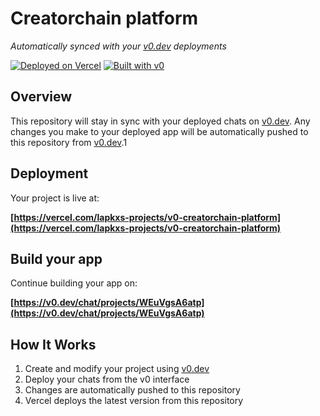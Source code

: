# Creatorchain platform

*Automatically synced with your [v0.dev](https://v0.dev) deployments*

[![Deployed on Vercel](https://img.shields.io/badge/Deployed%20on-Vercel-black?style=for-the-badge&logo=vercel)](https://vercel.com/lapkxs-projects/v0-creatorchain-platform)
[![Built with v0](https://img.shields.io/badge/Built%20with-v0.dev-black?style=for-the-badge)](https://v0.dev/chat/projects/WEuVgsA6atp)

## Overview

This repository will stay in sync with your deployed chats on [v0.dev](https://v0.dev).
Any changes you make to your deployed app will be automatically pushed to this repository from [v0.dev](https://v0.dev).1

## Deployment

Your project is live at:

**[https://vercel.com/lapkxs-projects/v0-creatorchain-platform](https://vercel.com/lapkxs-projects/v0-creatorchain-platform)**

## Build your app

Continue building your app on:

**[https://v0.dev/chat/projects/WEuVgsA6atp](https://v0.dev/chat/projects/WEuVgsA6atp)**

## How It Works

1. Create and modify your project using [v0.dev](https://v0.dev)
2. Deploy your chats from the v0 interface
3. Changes are automatically pushed to this repository
4. Vercel deploys the latest version from this repository
